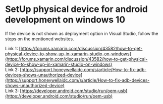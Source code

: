 # SetUp physical device for android development on windows 10

If the device is not shown as deployment option in Visual Studio, follow the steps on the mentioned websites.

Link 1: [https://forums.xamarin.com/discussion/43582/how-to-get-physical-device-to-show-up-in-xamarin-studio-on-windows](https://forums.xamarin.com/discussion/43582/how-to-get-physical-device-to-show-up-in-xamarin-studio-on-windows)  
Link 2: [https://support.honeywellaidc.com/s/article/How-to-fix-adb-devices-shows-unauthorized-device](https://support.honeywellaidc.com/s/article/How-to-fix-adb-devices-shows-unauthorized-device)  
Link 3: [https://developer.android.com/studio/run/oem-usb](https://developer.android.com/studio/run/oem-usb)